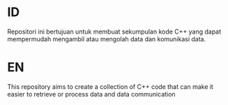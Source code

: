 # ID

Repositori ini bertujuan untuk membuat sekumpulan kode C++ yang dapat mempermudah mengambil atau mengolah data dan komunikasi data.

# EN

This repository aims to create a collection of C++ code that can make it easier to retrieve or process data and data communication
